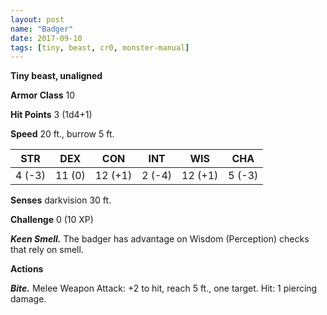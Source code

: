 ```yaml
---
layout: post
name: "Badger"
date: 2017-09-10
tags: [tiny, beast, cr0, monster-manual]
---
```


**Tiny beast, unaligned**

**Armor Class** 10

**Hit Points** 3 (1d4+1)

**Speed** 20 ft., burrow 5 ft.

|   STR   |   DEX   |   CON   |   INT   |   WIS   |   CHA   |
|:-----:|:-----:|:-----:|:-----:|:-----:|:-----:|
| 4 (-3) | 11 (0) | 12 (+1) | 2 (-4) | 12 (+1) | 5 (-3) |

**Senses** darkvision 30 ft.

**Challenge** 0 (10 XP)

***Keen Smell.*** The badger has advantage on Wisdom (Perception) checks that rely on smell.

**Actions**

***Bite.*** Melee Weapon Attack: +2 to hit, reach 5 ft., one target. Hit: 1 piercing damage.

